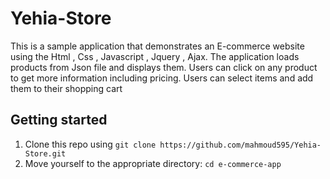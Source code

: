 # Yehia-Store

This is a sample application that demonstrates an E-commerce website using the Html , Css , Javascript , Jquery , Ajax. The application loads 
products from Json file and displays them. Users can 
click on any product to get more information including pricing. Users can select items and 
add them to their shopping cart

## Getting started

1. Clone this repo using `git clone https://github.com/mahmoud595/Yehia-Store.git`
2. Move yourself to the appropriate directory: `cd e-commerce-app`<br />
